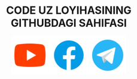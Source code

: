 <div align="center">
  <h1>CODE UZ LOYIHASINING GITHUBDAGI SAHIFASI</h1>
  <a href="https://youtube.com/codeuz"><img src="./icons/icons8-youtube.svg" width="100px"></a>
  <a href="https://www.facebook.com/codeuzb/"><img src="./icons/icons8-facebook.svg" width="100px"></a>
  <a href="https://t.me/codeuzdarslar"><img src="./icons/icons8-telegram.svg" width="100px"></a>
</div>
